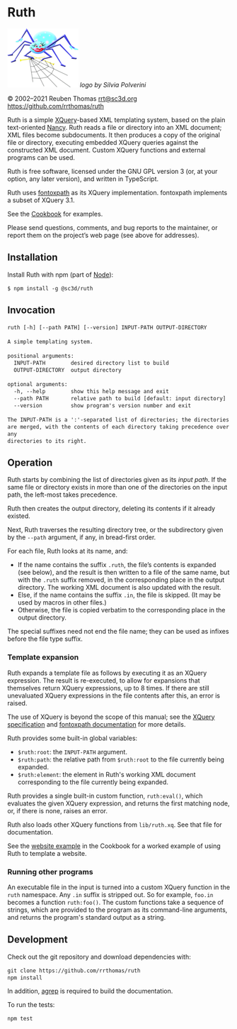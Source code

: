 # Ruth

![logo](logo/ruth-small.png) _logo by Silvia Polverini_

© 2002–2021 Reuben Thomas <rrt@sc3d.org>  
<https://github.com/rrthomas/ruth>

Ruth is a simple [XQuery]-based XML templating system, based on the plain
text-oriented [Nancy]. Ruth reads a file or directory into an XML document;
XML files become subdocuments. It then produces a copy of the original file
or directory, executing embedded XQuery queries against the constructed XML
document. Custom XQuery functions and external programs can be used.

[XQuery]: https://www.w3.org/TR/xquery/
[Nancy]: https://github.com/rrthomas/nancy

Ruth is free software, licensed under the GNU GPL version 3 (or, at your
option, any later version), and written in TypeScript.

Ruth uses [fontoxpath] as its XQuery implementation. fontoxpath implements a
subset of XQuery 3.1.

[fontoxpath]: https://www.npmjs.com/package/fontoxpath

See the [Cookbook](Cookbook.md) for examples.

Please send questions, comments, and bug reports to the maintainer, or
report them on the project’s web page (see above for addresses).

## Installation

Install Ruth with npm (part of [Node](https://nodejs.org/en/)):

```
$ npm install -g @sc3d/ruth
```

## Invocation

```
ruth [-h] [--path PATH] [--version] INPUT-PATH OUTPUT-DIRECTORY

A simple templating system.

positional arguments:
  INPUT-PATH        desired directory list to build
  OUTPUT-DIRECTORY  output directory

optional arguments:
  -h, --help        show this help message and exit
  --path PATH       relative path to build [default: input directory]
  --version         show program's version number and exit

The INPUT-PATH is a ':'-separated list of directories; the directories
are merged, with the contents of each directory taking precedence over any
directories to its right.
```

## Operation <a name="operation"></a>

Ruth starts by combining the list of directories given as its _input path_.
If the same file or directory exists in more than one of the directories on
the input path, the left-most takes precedence.

Ruth then creates the output directory, deleting its contents if it already
existed.

Next, Ruth traverses the resulting directory tree, or the subdirectory given
by the `--path` argument, if any, in bread-first order.

For each file, Ruth looks at its name, and:

+ If the name contains the suffix `.ruth`, the file’s contents is expanded
  (see below), and the result is then written to a file of the same name,
  but with the `.ruth` suffix removed, in the corresponding place in the
  output directory. The working XML document is also updated with the
  result.
+ Else, if the name contains the suffix `.in`, the file is skipped. (It may
  be used by macros in other files.)
+ Otherwise, the file is copied verbatim to the corresponding place in the
  output directory.

The special suffixes need not end the file name; they can be used as infixes
before the file type suffix.

### Template expansion

Ruth expands a template file as follows by executing it as an XQuery
expression. The result is re-executed, to allow for expansions that
themselves return XQuery expressions, up to 8 times. If there are still
unevaluated XQuery expressions in the file contents after this, an error is
raised.

The use of XQuery is beyond the scope of this manual; see the
[XQuery specification][XQuery] and [fontoxpath documentation][fontoxpath]
for more details.

Ruth provides some built-in global variables:

+ `$ruth:root`: the `INPUT-PATH` argument.
+ `$ruth:path`: the relative path from `$ruth:root` to the file currently being expanded.
+ `$ruth:element`: the element in Ruth's working XML document corresponding to
  the file currently being expanded.

Ruth provides a single built-in custom function, `ruth:eval()`, which
evaluates the given XQuery expression, and returns the first matching node,
or, if there is none, raises an error.

Ruth also loads other XQuery functions from `lib/ruth.xq`. See that file for
documentation.

See the [website example](Cookbook.md#website-example) in the Cookbook for a
worked example of using Ruth to template a website.

### Running other programs

An executable file in the input is turned into a custom XQuery function in
the `ruth` namespace. Any `.in` suffix is stripped out. So for example,
`foo.in` becomes a function `ruth:foo()`. The custom functions take a sequence
of strings, which are  provided to the program as its command-line arguments,
and returns the program's standard output as a string.

## Development

Check out the git repository and download dependencies with:

```
git clone https://github.com/rrthomas/ruth
npm install
```

In addition, [agrep](https://www.tgries.de/agrep/) is required to build the
documentation.

To run the tests:

```
npm test
```
